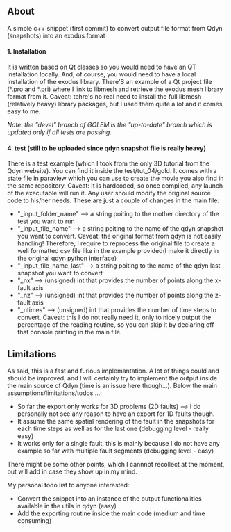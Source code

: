 ## About
A simple c++ snippet (first commit) to convert output file format from Qdyn (snapshots) into an exodus format

#### 1. Installation
It is written based on Qt classes so you would need to have an QT installation locally. And, of course, you would need to have a local installation of the exodus library.
There'S an example of a Qt project file (*.pro and *.pri) where I link to libmesh and retrieve the exodus mesh library format from it. Caveat: tehre's no real need to install the full libmesh (relatively heavy) library packages, but I used them quite a lot and it comes easy to me.


*Note: the "devel" branch of GOLEM is the "up-to-date" branch which is updated only if all tests are passing.*

#### 4. test (still to be uploaded since qdyn snapshot file is really heavy)
There is a test example (which I took from the only 3D tutorial from the Qdyn website). You can find it inside the test/tut_04/gold. It comes with a state file in paraview which you can use to create the movie you also find in the same repository.
Caveat: It is hardcoded, so once compiled, any launch of the executable will run it. Any user should modify the original source code to his/her needs. These are just a couple of changes in the main file:
* "_input_folder_name" --> a string poiting to the mother directory of the test you want to run
* "_input_file_name"   --> a string poiting to the name of the qdyn snapshot you want to convert. Caveat: the original format from qdyn is not easily handling! Therefore, I require to reprocess the original file to create a well formatted csv file like in the example provided(I make it directly in the original qdyn python interface)
* "_input_file_name_last" --> a string poiting to the name of the qdyn last snapshot you want to convert
* "_nx" --> (unsigned) int that provides the number of points along the x-fault axis
* "_nz" --> (unsigned) int that provides the number of points along the z-fault axis
* "_ntimes" --> (unsigned) int that provides the number of time steps to convert. Caveat: this I do not really need it, only to nicely output the percentage of the reading routine, so you can skip it by declaring off that console printing in the main file.

## Limitations
As said, this is a fast and furious implemantation. A lot of things could and should be improved, and I will certainly try to implement the output inside the main source of Qdyn (time is an issue here though...).
Below the main assumptions/limitations/todos ...:
* So far the export only works for 3D problems (2D faults) --> I do personally not see any reason to have an export for 1D faults though.
* It assume the same spatial rendering of the fault in the snapshots for each time steps as well as for the last one (debugging level - really easy)
* It works only for a single fault, this is mainly because I do not have any example so far with multiple fault segments (debugging level - easy)

There might be some other points, which I cannnot recollect at the moment, but will add in case they show up in my mind.

My personal todo list to anyone interested:
* Convert the snippet into an instance of the output functionalities available in the utils in qdyn (easy)
* Add the exporting routine inside the main code (medium and time consuming)
